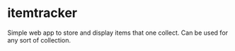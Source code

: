 # itemtracker
Simple web app to store and display items that one collect. Can be used for any sort of collection.
